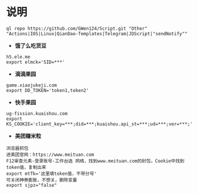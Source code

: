 # 说明
```
ql repo https://github.com/GWen124/Script.git "Other" "Actions|IOS|Linux|QianDao-Templates|Telegram|JDScript|"sendNotify"" 
```
- **饿了么吃货豆**
```
h5.ele.me
export elmck='SID=***'
```
- **滴滴果园**
```
game.xiaojukeji.com
export DD_TOKEN='token1,token2'
```
- **快手果园**
```
ug-fission.kuaishou.com
export KS_COOKIE='client_key=***;did=***;kuaishou.api_st=***;ud=***;ver=***;'
```
- **美团赚米粒**
```
浏览器抓包
进美团官网：https://www.meituan.com
F12审查元素-登录账号-工作台选 网络，找到www.meituan.com的封包，Cookie中找到token值，复制出来
export mtTk='这里填token值，不带分号'
可关闭神券膨胀，不想关，删除变量
export sjpz="false"
```
